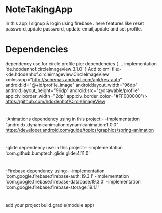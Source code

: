 # NoteTakingApp
In this app,I signup &amp; login using firebase .
here features like reset password,update password, update email,update and set profile.
# Dependencies
dependency use for circle profile pic:
dependencies {
    ...
    implementation 'de.hdodenhof:circleimageview:3.1.0'
}
Add to xml file:-
<de.hdodenhof.circleimageview.CircleImageView
    xmlns:app="http://schemas.android.com/apk/res-auto"
    android:id="@+id/profile_image"
    android:layout_width="96dp"
    android:layout_height="96dp"
    android:src="@drawable/profile"
    app:civ_border_width="2dp"
    app:civ_border_color="#FF000000"/>
    https://github.com/hdodenhof/CircleImageView
 #
 -Animations dependency using in this project:-
 -implementation "androidx.dynamicanimation:dynamicanimation:1.0.0"
 -https://developer.android.com/guide/topics/graphics/spring-animation
 #
 -glide dependency use in this project:-
 -implementation 'com.github.bumptech.glide:glide:4.11.0'
 #
 -Firebase dependency using:-
  -implementation 'com.google.firebase:firebase-auth:19.3.1'
  -implementation 'com.google.firebase:firebase-database:19.3.0'
  -implementation 'com.google.firebase:firebase-storage:19.1.1'
  #
   add your project build.gradle(module app)
  
 
